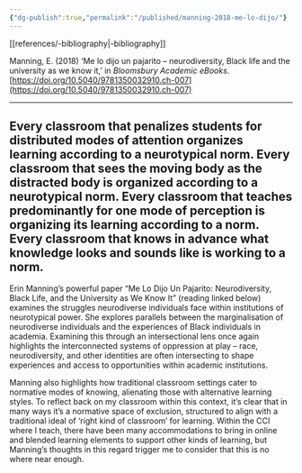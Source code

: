 ```yaml
---
{"dg-publish":true,"permalink":"/published/manning-2018-me-lo-dijo/"}
---
```


[[references/-bibliography\|-bibliography]]

Manning, E. (2018) ‘Me lo dijo un pajarito – neurodiversity, Black life and the university as we know it,’ in _Bloomsbury Academic eBooks_. [https://doi.org/10.5040/9781350032910.ch-007](https://doi.org/10.5040/9781350032910.ch-007)

---
## Every classroom that penalizes students for distributed modes of attention organizes learning according to a neurotypical norm. Every classroom that sees the moving body as the distracted body is organized according to a neurotypical norm. Every classroom that teaches predominantly for one mode of perception is organizing its learning according to a norm. Every classroom that knows in advance what knowledge looks and sounds like is working to a norm.


Erin Manning’s powerful paper “Me Lo Dijo Un Pajarito: Neurodiversity, Black Life, and the University as We Know It” (reading linked below) examines the struggles neurodiverse individuals face within institutions of neurotypical power. She explores parallels between the marginalisation of neurodiverse individuals and the experiences of Black individuals in academia. Examining this through an intersectional lens once again highlights the interconnected systems of oppression at play – race, neurodiversity, and other identities are often intersecting to shape experiences and access to opportunities within academic institutions. 

Manning also highlights how traditional classroom settings cater to normative modes of knowing, alienating those with alternative learning styles. To reflect back on my classroom within this context, it’s clear that in many ways it’s a normative space of exclusion, structured to align with a traditional ideal of ‘right kind of classroom’ for learning. Within the CCI where I teach, there have been many accommodations to bring in online and blended learning elements to support other kinds of learning, but Manning’s thoughts in this regard trigger me to consider that this is no where near enough.